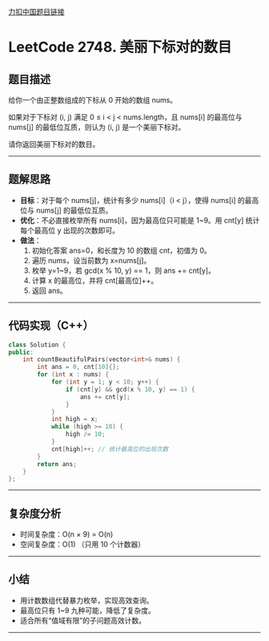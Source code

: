 [力扣中国题目链接](https://leetcode.cn/problems/number-of-beautiful-pairs/)

# LeetCode 2748. 美丽下标对的数目

## 题目描述

给你一个由正整数组成的下标从 0 开始的数组 nums。

如果对于下标对 (i, j) 满足 0 ≤ i < j < nums.length，且 nums[i] 的最高位与 nums[j] 的最低位互质，则认为 (i, j) 是一个美丽下标对。

请你返回美丽下标对的数目。

---

## 题解思路

- **目标**：对于每个 nums[j]，统计有多少 nums[i]（i < j），使得 nums[i] 的最高位与 nums[j] 的最低位互质。
- **优化**：不必直接枚举所有 nums[i]，因为最高位只可能是 1~9。用 cnt[y] 统计每个最高位 y 出现的次数即可。
- **做法**：
    1. 初始化答案 ans=0，和长度为 10 的数组 cnt，初值为 0。
    2. 遍历 nums，设当前数为 x=nums[j]。
    3. 枚举 y=1~9，若 gcd(x % 10, y) == 1，则 ans += cnt[y]。
    4. 计算 x 的最高位，并将 cnt[最高位]++。
    5. 返回 ans。

---

## 代码实现（C++）

```cpp
class Solution {
public:
    int countBeautifulPairs(vector<int>& nums) {
        int ans = 0, cnt[10]{};
        for (int x : nums) {
            for (int y = 1; y < 10; y++) {
                if (cnt[y] && gcd(x % 10, y) == 1) {
                    ans += cnt[y];
                }
            }
            int high = x;
            while (high >= 10) { 
                high /= 10;
            }
            cnt[high]++; // 统计最高位的出现次数
        }
        return ans;
    }
};
```

---

## 复杂度分析

- 时间复杂度：O(n × 9) = O(n)
- 空间复杂度：O(1) （只用 10 个计数器）

---

## 小结

- 用计数数组代替暴力枚举，实现高效查询。
- 最高位只有 1~9 九种可能，降低了复杂度。
- 适合所有“值域有限”的子问题高效计数。

---
